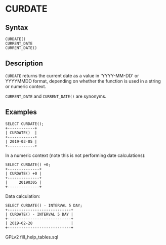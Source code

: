 
# CURDATE

## Syntax


```
CURDATE()
CURRENT_DATE
CURRENT_DATE()
```

## Description


`CURDATE` returns the current date as a value in 'YYYY-MM-DD' or YYYYMMDD
format, depending on whether the function is used in a string or
numeric context.


`CURRENT_DATE` and `CURRENT_DATE()` are synonyms.


## Examples


```
SELECT CURDATE();
+------------+
| CURDATE()  |
+------------+
| 2019-03-05 |
+------------+
```

In a numeric context (note this is not performing date calculations):


```
SELECT CURDATE() +0;
+--------------+
| CURDATE() +0 |
+--------------+
|     20190305 |
+--------------+
```

Data calculation:


```
SELECT CURDATE() - INTERVAL 5 DAY;
+----------------------------+
| CURDATE() - INTERVAL 5 DAY |
+----------------------------+
| 2019-02-28                 |
+----------------------------+
```


GPLv2 fill_help_tables.sql


